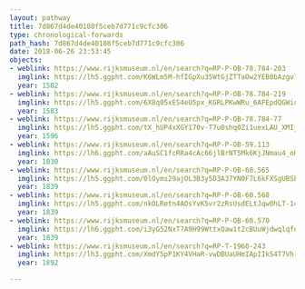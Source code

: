 ```yaml
---
layout: pathway
title: 7d867d4de40108f5ceb7d771c9cfc306
type: chronological-forwards
path_hash: 7d867d4de40108f5ceb7d771c9cfc306
date: 2018-06-26 23:53:45
objects:
- weblink: https://www.rijksmuseum.nl/en/search?q=RP-P-OB-78.784-203
  imglink: https://lh5.ggpht.com/K6WLm5M-hfIGpXu35WtGjZTTaOw2YEB0bAzgv75RmDoV-uiSEw2NHz8Hd33FIlGdRWSw_t8Pdu2Xex2hQF0gpeL5TQ=s200
  year: 1582
- weblink: https://www.rijksmuseum.nl/en/search?q=RP-P-OB-78.784-219
  imglink: https://lh5.ggpht.com/6X8q05xES4eU5px_KGRLPKwWRu_6AFEpdQGWiqT-80fDtfiKdSMIbP-rcE07HQQDEMEzxZR886C-7wOwAe2wp_iQ7Q=s200
  year: 1583
- weblink: https://www.rijksmuseum.nl/en/search?q=RP-P-OB-78.784-77
  imglink: https://lh5.ggpht.com/tX_hUP4xXGY170v-T7u0shq0Zi1uexLAU_XMIjPr6JwOhNkYKRCHU-EyP15Qa_jYRzj4b3pJKYfQGWIQYCDOf-adtA=s200
  year: 1596
- weblink: https://www.rijksmuseum.nl/en/search?q=RP-P-OB-59.113
  imglink: https://lh6.ggpht.com/aAuSC1fcRRa4cAc66jlBrNT5Mk6KjJNmau4_oHFlvB27g-Px60T6kJmFbZdxcA1J-g0h4BPAKIqVC_GlWA2qemaXdg=s200
  year: 1830
- weblink: https://www.rijksmuseum.nl/en/search?q=RP-P-OB-60.565
  imglink: https://lh5.ggpht.com/0lOyms29ajOL3B3y5D3A37YN0F7L6kFXSgUBSEUW7gmBAgCD1GLfBendeTnfgLDLp3-zomI5yKgFHZi4OhwYSWB7DeFB=s200
  year: 1839
- weblink: https://www.rijksmuseum.nl/en/search?q=RP-P-OB-60.568
  imglink: https://lh5.ggpht.com/nkOLRetn4AOsYvK5vr2zRsUsdELtJqw0hLT-1cmqR93kcLrvwz7ghmH9VLy04SeN66gXJr5pKxsArPfkQpBAOdvvULc=s200
  year: 1839
- weblink: https://www.rijksmuseum.nl/en/search?q=RP-P-OB-60.570
  imglink: https://lh6.ggpht.com/i3yG52NxT7A9H99WttxQaw1t2cBUuWjdwqlqfdliWsh3hL2Q8PrevxfQw5GsB-ze1VDv29YFvMP0ZWRgX2j4pRb63EKu=s200
  year: 1839
- weblink: https://www.rijksmuseum.nl/en/search?q=RP-T-1960-243
  imglink: https://lh3.ggpht.com/XmdY5pP1KY4VHaR-vwDBUaUHmIApIIkS4T7Vh-kpWH7lAw-tKKk6Eo_qvcKDOb-w2rLiaFBvZUs6ESGWwU-K7su7vZQ=s200
  year: 1892

---
```

